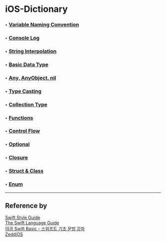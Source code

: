 # iOS-Dictionary
### ‣ [Variable Naming Convention](https://github.com/MojitoBar/iOS-Dictionary/blob/main/VariableNamingConvention.md)
### ‣ [Console Log](https://github.com/MojitoBar/iOS-Dictionary/blob/main/ConsoleLog.md)
### ‣ [String Interpolation](https://github.com/MojitoBar/iOS-Dictionary/blob/main/StringInterpolation.md)
### ‣ [Basic Data Type](https://github.com/MojitoBar/iOS-Dictionary/blob/main/BasicDataType.md)
### ‣ [Any, AnyObject, nil](https://github.com/MojitoBar/iOS-Dictionary/blob/main/AnyAnyObjectNil.md)
### ‣ [Type Casting](https://github.com/MojitoBar/iOS-Dictionary/blob/main/TypeCasting.md)
### ‣ [Collection Type](https://github.com/MojitoBar/iOS-Dictionary/blob/main/CollectionType.md)
### ‣ [Functions](https://github.com/MojitoBar/iOS-Dictionary/blob/main/Functions.md)
### ‣ [Control Flow](https://github.com/MojitoBar/iOS-Dictionary/blob/main/ControlFlow.md)
### ‣ [Optional](https://github.com/MojitoBar/iOS-Dictionary/blob/main/Optional.md)
### ‣ [Closure](https://github.com/MojitoBar/iOS-Dictionary/blob/main/Closure.md)
### ‣ [Struct & Class](https://github.com/MojitoBar/iOS-Dictionary/blob/main/StructAndClass.md)
### ‣ [Enum](https://github.com/MojitoBar/iOS-Dictionary/blob/main/Enum.md)
---
## Reference by<br>
[Swift Style Guide](https://google.github.io/swift/)
<br>
[The Swift Language Guide](https://jusung.gitbook.io/the-swift-language-guide/language-guide/05-control-flow#api-checking-api-availability)
<br>
[야곰 Swift Basic - 스위프트 기초 문법 강좌](https://youtube.com/playlist?list=PLz8NH7YHUj_ZmlgcSETF51Z9GSSU6Uioy)
<br>
[ZeddiOS](https://zeddios.tistory.com/)
